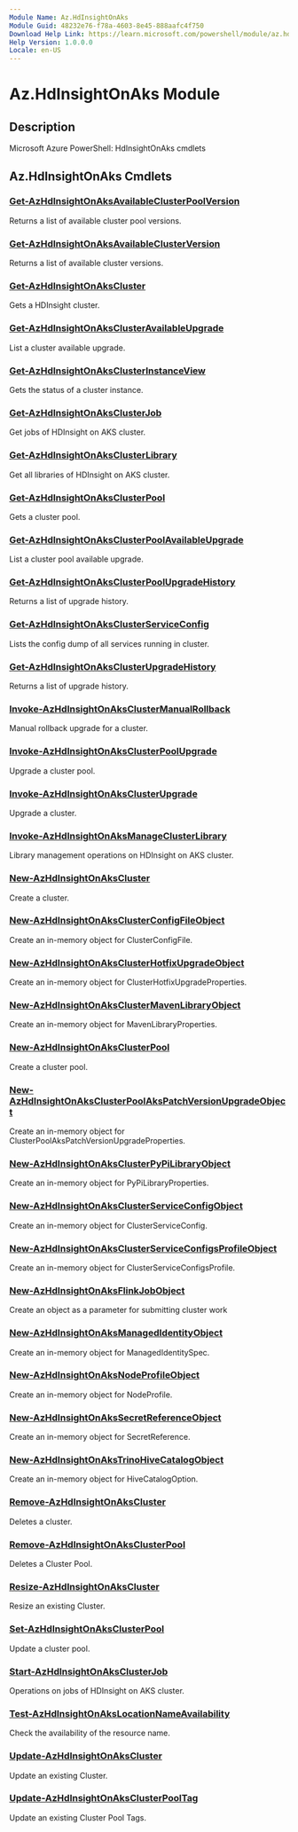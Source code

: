 ```yaml
---
Module Name: Az.HdInsightOnAks
Module Guid: 48232e76-f78a-4603-8e45-888aafc4f750
Download Help Link: https://learn.microsoft.com/powershell/module/az.hdinsightonaks
Help Version: 1.0.0.0
Locale: en-US
---
```


# Az.HdInsightOnAks Module
## Description
Microsoft Azure PowerShell: HdInsightOnAks cmdlets

## Az.HdInsightOnAks Cmdlets
### [Get-AzHdInsightOnAksAvailableClusterPoolVersion](Get-AzHdInsightOnAksAvailableClusterPoolVersion.md)
Returns a list of available cluster pool versions.

### [Get-AzHdInsightOnAksAvailableClusterVersion](Get-AzHdInsightOnAksAvailableClusterVersion.md)
Returns a list of available cluster versions.

### [Get-AzHdInsightOnAksCluster](Get-AzHdInsightOnAksCluster.md)
Gets a HDInsight cluster.

### [Get-AzHdInsightOnAksClusterAvailableUpgrade](Get-AzHdInsightOnAksClusterAvailableUpgrade.md)
List a cluster available upgrade.

### [Get-AzHdInsightOnAksClusterInstanceView](Get-AzHdInsightOnAksClusterInstanceView.md)
Gets the status of a cluster instance.

### [Get-AzHdInsightOnAksClusterJob](Get-AzHdInsightOnAksClusterJob.md)
Get jobs of HDInsight on AKS cluster.

### [Get-AzHdInsightOnAksClusterLibrary](Get-AzHdInsightOnAksClusterLibrary.md)
Get all libraries of HDInsight on AKS cluster.

### [Get-AzHdInsightOnAksClusterPool](Get-AzHdInsightOnAksClusterPool.md)
Gets a cluster pool.

### [Get-AzHdInsightOnAksClusterPoolAvailableUpgrade](Get-AzHdInsightOnAksClusterPoolAvailableUpgrade.md)
List a cluster pool available upgrade.

### [Get-AzHdInsightOnAksClusterPoolUpgradeHistory](Get-AzHdInsightOnAksClusterPoolUpgradeHistory.md)
Returns a list of upgrade history.

### [Get-AzHdInsightOnAksClusterServiceConfig](Get-AzHdInsightOnAksClusterServiceConfig.md)
Lists the config dump of all services running in cluster.

### [Get-AzHdInsightOnAksClusterUpgradeHistory](Get-AzHdInsightOnAksClusterUpgradeHistory.md)
Returns a list of upgrade history.

### [Invoke-AzHdInsightOnAksClusterManualRollback](Invoke-AzHdInsightOnAksClusterManualRollback.md)
Manual rollback upgrade for a cluster.

### [Invoke-AzHdInsightOnAksClusterPoolUpgrade](Invoke-AzHdInsightOnAksClusterPoolUpgrade.md)
Upgrade a cluster pool.

### [Invoke-AzHdInsightOnAksClusterUpgrade](Invoke-AzHdInsightOnAksClusterUpgrade.md)
Upgrade a cluster.

### [Invoke-AzHdInsightOnAksManageClusterLibrary](Invoke-AzHdInsightOnAksManageClusterLibrary.md)
Library management operations on HDInsight on AKS cluster.

### [New-AzHdInsightOnAksCluster](New-AzHdInsightOnAksCluster.md)
Create a cluster.

### [New-AzHdInsightOnAksClusterConfigFileObject](New-AzHdInsightOnAksClusterConfigFileObject.md)
Create an in-memory object for ClusterConfigFile.

### [New-AzHdInsightOnAksClusterHotfixUpgradeObject](New-AzHdInsightOnAksClusterHotfixUpgradeObject.md)
Create an in-memory object for ClusterHotfixUpgradeProperties.

### [New-AzHdInsightOnAksClusterMavenLibraryObject](New-AzHdInsightOnAksClusterMavenLibraryObject.md)
Create an in-memory object for MavenLibraryProperties.

### [New-AzHdInsightOnAksClusterPool](New-AzHdInsightOnAksClusterPool.md)
Create a cluster pool.

### [New-AzHdInsightOnAksClusterPoolAksPatchVersionUpgradeObject](New-AzHdInsightOnAksClusterPoolAksPatchVersionUpgradeObject.md)
Create an in-memory object for ClusterPoolAksPatchVersionUpgradeProperties.

### [New-AzHdInsightOnAksClusterPyPiLibraryObject](New-AzHdInsightOnAksClusterPyPiLibraryObject.md)
Create an in-memory object for PyPiLibraryProperties.

### [New-AzHdInsightOnAksClusterServiceConfigObject](New-AzHdInsightOnAksClusterServiceConfigObject.md)
Create an in-memory object for ClusterServiceConfig.

### [New-AzHdInsightOnAksClusterServiceConfigsProfileObject](New-AzHdInsightOnAksClusterServiceConfigsProfileObject.md)
Create an in-memory object for ClusterServiceConfigsProfile.

### [New-AzHdInsightOnAksFlinkJobObject](New-AzHdInsightOnAksFlinkJobObject.md)
Create an object as a parameter for submitting cluster work

### [New-AzHdInsightOnAksManagedIdentityObject](New-AzHdInsightOnAksManagedIdentityObject.md)
Create an in-memory object for ManagedIdentitySpec.

### [New-AzHdInsightOnAksNodeProfileObject](New-AzHdInsightOnAksNodeProfileObject.md)
Create an in-memory object for NodeProfile.

### [New-AzHdInsightOnAksSecretReferenceObject](New-AzHdInsightOnAksSecretReferenceObject.md)
Create an in-memory object for SecretReference.

### [New-AzHdInsightOnAksTrinoHiveCatalogObject](New-AzHdInsightOnAksTrinoHiveCatalogObject.md)
Create an in-memory object for HiveCatalogOption.

### [Remove-AzHdInsightOnAksCluster](Remove-AzHdInsightOnAksCluster.md)
Deletes a cluster.

### [Remove-AzHdInsightOnAksClusterPool](Remove-AzHdInsightOnAksClusterPool.md)
Deletes a Cluster Pool.

### [Resize-AzHdInsightOnAksCluster](Resize-AzHdInsightOnAksCluster.md)
Resize an existing Cluster.

### [Set-AzHdInsightOnAksClusterPool](Set-AzHdInsightOnAksClusterPool.md)
Update a cluster pool.

### [Start-AzHdInsightOnAksClusterJob](Start-AzHdInsightOnAksClusterJob.md)
Operations on jobs of HDInsight on AKS cluster.

### [Test-AzHdInsightOnAksLocationNameAvailability](Test-AzHdInsightOnAksLocationNameAvailability.md)
Check the availability of the resource name.

### [Update-AzHdInsightOnAksCluster](Update-AzHdInsightOnAksCluster.md)
Update an existing Cluster.

### [Update-AzHdInsightOnAksClusterPoolTag](Update-AzHdInsightOnAksClusterPoolTag.md)
Update an existing Cluster Pool Tags.

